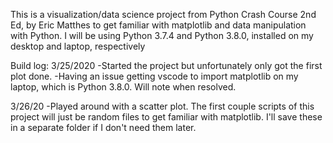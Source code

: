 This is a visualization/data science project from Python Crash Course 2nd Ed, by Eric Matthes to get familiar with matplotlib and data manipulation with Python. I will be using Python 3.7.4 and Python 3.8.0, installed on my desktop and laptop, respectively

Build log:
3/25/2020
    -Started the project but unfortunately only got the first plot done.
    -Having an issue getting vscode to import matplotlib on my laptop, which is Python 3.8.0. Will note when resolved.

3/26/20
    -Played around with a scatter plot. The first couple scripts of this project will just be random files to get familiar
    with matplotlib.  I'll save these in a separate folder if I don't need them later.


